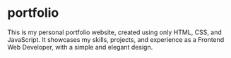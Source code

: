 # portfolio
This is my personal portfolio website, created using only HTML, CSS, and JavaScript. It showcases my skills, projects, and experience as a Frontend Web Developer, with a simple and elegant design.
